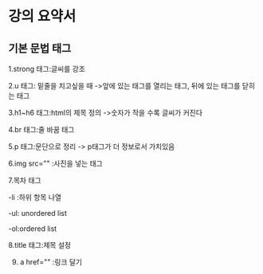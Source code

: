 
<h1>강의 요약서</h1>
<h2>기본 문법 태그</h2>

1.strong 태그:글씨를 강조

2.u 태그: 밑줄을 치고싶을 때
 ->앞에 있는 태그를 열리는 태그, 뒤에 있는 태그를 닫히는 태그

3.h1~h6 태그:html의 제목 정의
  ->숫자가 작을 수록 글씨가 커진다

4.br 태그:줄 바꿈 태그

5.p 태그:문단으로 정리
  -> p태그가 더 정보로서 가치있음

6.img src="" :사진을 넣는 태그


7.목차 태그
 
   -li :하위 항목 나열

   -ul: unordered list

   -ol:ordered list

 8.title 태그:제목 설정

 9. a href="" :링크 달기 
